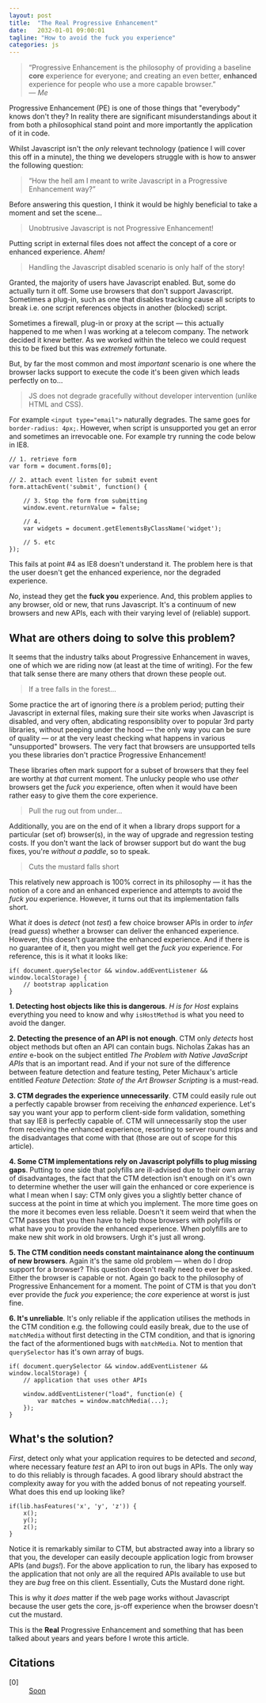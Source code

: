 ```yaml
---
layout: post
title:  "The Real Progressive Enhancement"
date:   2032-01-01 09:00:01
tagline: "How to avoid the fuck you experience"
categories: js
---
```


> &ldquo;Progressive Enhancement is the philosophy of providing a baseline **core** experience for everyone; and creating an even better, **enhanced** experience for people who use a more capable browser.&rdquo;
> <br> &mdash; <cite>Me</cite>

Progressive Enhancement (PE) is one of those things that "everybody" knows don't they? In reality there are significant misunderstandings about it from both a philosophical stand point and more importantly the application of it in code.

Whilst Javascript isn't the *only* relevant technology (patience I will cover this off in a minute), the thing we developers struggle with is how to answer the following question:

> &ldquo;How the hell am I meant to write Javascript in a Progressive Enhancement way?&rdquo;

Before answering this question, I think it would be highly beneficial to take a moment and set the scene&hellip;

> Unobtrusive Javascript is not Progressive Enhancement!

Putting script in external files does not affect the concept of a core or enhanced experience. *Ahem!*

> Handling the Javascript disabled scenario is only half of the story!

Granted, the majority of users have Javascript enabled. But, some do actually turn it off. Some use browsers that don't support Javascript. Sometimes a plug-in, such as one that disables tracking cause all scripts to break i.e. one script references objects in another (blocked) script.

Sometimes a firewall, plug-in or proxy at the script &mdash; this actually happened to me when I was working at a telecom company. The network decided it knew better. As we worked within the teleco we could request this to be fixed but this was *extremely* fortunate.

But, by far the most common and most *important* scenario is one where the browser lacks support to execute the code it's been given which leads perfectly on to&hellip;

> JS does not degrade gracefully without developer intervention (unlike HTML and CSS).

For example `<input type="email">` naturally degrades. The same goes for `border-radius: 4px;`. However, when script is unsupported you get an error and sometimes an irrevocable one. For example try running the code below in IE8.

	// 1. retrieve form
	var form = document.forms[0];

	// 2. attach event listen for submit event
	form.attachEvent('submit', function() {

		// 3. Stop the form from submitting
		window.event.returnValue = false;

		// 4.
		var widgets = document.getElementsByClassName('widget');

		// 5. etc
	});

This fails at point #4 as IE8 doesn't understand it. The problem here is that the user doesn't get the enhanced experience, nor the degraded experience.

*No*, instead they get the **fuck you** experience. And, this problem applies to any browser, old or new, that runs Javascript. It's a continuum of new browsers and new APIs, each with their varying level of (reliable) support.

## What are others doing to solve this problem?

It seems that the industry talks about Progressive Enhancement in waves, one of which we are riding now (at least at the time of writing). For the few that talk sense there are many others that drown these people out.

> If a tree falls in the forest...

Some practice the art of ignoring there *is* a problem period; putting their Javascript in external files, making sure their site works when Javascript is disabled, and very often, abdicating responsiblity over to popular 3rd party libraries, without peeping under the hood &mdash; the only way you can be sure of quality &mdash; or at the very least checking what happens in various "unsupported" browsers. The very fact that browsers are unsupported tells you these libraries don't practice Progressive Enhancement!

These libraries often mark support for a subset of browsers that they feel are worthy at *that* current moment. The unlucky people who use *other* browsers get the *fuck you* experience, often when it would have been rather easy to give them the core experience.

> Pull the rug out from under...

Additionally, you are on the end of it when a library drops support for a particular (set of) browser(s), in the way of upgrade and regression testing costs. If you don't want the lack of browser support but do want the bug fixes, you're *without a paddle*, so to speak.

> Cuts the mustard falls short

This relatively new approach is 100% correct in its philosophy &mdash; it has the notion of a core and an enhanced experience and attempts to avoid the *fuck you* experience. However, it turns out that its implementation falls short.

What *it* does is *detect* (not *test*) a few choice browser APIs in order to *infer* (read *guess*) whether a browser can deliver the enhanced experience. However, this doesn't guarantee the enhanced experience. And if there is no guarantee of it, then you might well get the *fuck you* experience. For reference, this is it what it looks like:

	if(	document.querySelector && window.addEventListener && window.localStorage) {
		// bootstrap application
	}

**1. Detecting host objects like this is dangerous**. *H is for Host* explains everything you need to know and why `isHostMethod` is what you need to avoid the danger.

**2. Detecting the presence of an API is not enough**. CTM only *detects* host object methods but often an API can contain bugs. Nicholas Zakas has an *entire* e-book on the subject entitled *The Problem with Native JavaScript APIs* that is an important read. And if your not sure of the difference between feature detection and feature testing, Peter Michaux's article entitled *Feature Detection: State of the Art Browser Scripting* is a must-read.

**3. CTM degrades the experience unnecessarily**. CTM could easily rule out a perfectly capable browser from receiving the *enhanced* experience. Let's say you want your app to perform client-side form validation, something that say IE8 is perfectly capable of. CTM will unnecessarily stop the user from receiving the enhanced experience, resorting to server round trips and the disadvantages that come with that (those are out of scope for this article).

**4. Some CTM implementations rely on Javascript polyfills to plug missing gaps**. Putting to one side that polyfills are ill-advised due to their own array of disadvantages, the fact that the CTM detection isn't enough on it's own to determine whether the user will gain the enhanced or core experience is what I mean when I say: CTM only gives you a slightly better chance of success at the point in time at which you implement. The more time goes on the more it becomes even less reliable. Doesn't it seem weird that when the CTM passes that you then have to help those browsers with polyfills or what have you to provide the enhanced experience. When polyfills are to make new shit work in old browsers. Urgh it's just all wrong.

**5. The CTM condition needs constant maintainance along the continuum of new browsers**. Again it's the same old problem &mdash; when do I drop support for a browser? This question doesn't really need to ever be asked. Either the browser is capable or not. Again go back to the philosophy of Progressive Enhancement for a moment. The point of CTM is that you don't ever provide the *fuck you* experience; the *core* experience at worst is just fine.

**6. It's unreliable**. It's only reliable if the application utilises the methods in the CTM condition e.g. the following could easily break, due to the use of `matchMedia` without first detecting in the CTM condition, and that is ignoring the fact of the aformentioned bugs with `matchMedia`. Not to mention that `querySelector` has it's own array of bugs.

	if(	document.querySelector && window.addEventListener && window.localStorage) {
		// application that uses other APIs

		window.addEventListener("load", function(e) {
			var matches = window.matchMedia(...);
		});
	}

## What's the solution?

*First*, detect only what your application requires to be detected and *second*, where necessary feature *test* an API to iron out bugs in APIs. The only way to do this reliably is through facades. A good library should abstract the complexity away for you with the added bonus of not repeating yourself. What does this end up looking like?

	if(lib.hasFeatures('x', 'y', 'z')) {
		x();
		y();
		z();
	}

Notice it is remarkably similar to CTM, but abstracted away into a library so that you, the developer can easily decouple application logic from browser APIs (and *bugs!*). For the above application to run, the libary has exposed to the application that not only are all the required APIs available to use but they are *bug* free on this client. Essentially, Cuts the Mustard done right.

This is why it *does* matter if the web page works without Javascript because the user gets the core, js-off experience when the browser doesn't cut the mustard.

This is the **Real** Progressive Enhancement and something that has been talked about years and years before I wrote this article.

## Citations

<dl>
	<dt class="citation" id="ref0">[0]</dt>
	<dd><a href="#">Soon</a></dd>
</dl>

<!--

Perfectly capable browsers of yesteryear are deemed old today, browsers that support ES6 today will be deemed old in 2 years from now. It just doesn't have to be that way. Think in terms of features, not browsers. You only need browsers to verify that your detection and tests work in the largest range of browsers you can get your hands on.

* hasFeatures() >> cutsTheMustard()

* Infer is bad! link to an article and state that it is bad.

`matchMedia("(min-width: 400px)");` in Internet Explorer 9.

http://chimera.labs.oreilly.com/books/1234000001655/index.html

* no op isn't good enough, its a black hole.

* https://youtu.be/li4Y0E_x8zE?t=23m11s

> &ldquo;I’ve always maintained that, given the choice between making something my problem, and making something the user’s problem, I’ll choose to make it my problem every time.&rdquo;
> <br>&mdash; <cite>Jeremy Keith</cite>

Eg: loop through elements hide them but cant add event listener which shows them again, hidden content forever.

Cornford: The combination of the facts that it is impossible to determine which browser is executing the script, and that it is impossible to be familiar with all browser DOMs can be rendered insignificant by using feature detection to match code execution with any browser's ability to support it. But there is still going to be a diversity of outcomes, ranging from total failure to execute any scripts (on browsers that do not support javascript, or have it disabled) to full successful execution on the most capable javascript enabled browsers.

-->
